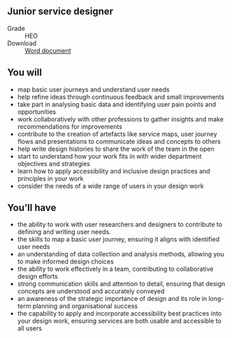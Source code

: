 ## Junior service designer

<dl class="govuk-summary-list">
  <div class="govuk-summary-list__row">
    <dt class="govuk-summary-list__key">
      Grade
    </dt>
    <dd class="govuk-summary-list__value">
      HEO
    </dd>
  </div>
   <div class="govuk-summary-list__row" data-ignore="true">
    <dt class="govuk-summary-list__key">
      Download
    </dt>
    <dd class="govuk-summary-list__value">
      <a href="word">Word document</a>
    </dd>
  </div></dl>

## You will

- map basic user journeys and understand user needs
- help refine ideas through continuous feedback and small improvements
- take part in analysing basic data and identifying user pain points and opportunities
- work collaboratively with other professions to gather insights and make recommendations for improvements
- contribute to the creation of artefacts like service maps, user journey flows and presentations to communicate ideas and concepts to others
- help write design histories to share the work of the team in the open
- start to understand how your work fits in with wider department objectives and strategies
- learn how to apply accessibility and inclusive design practices and principles in your work 
- consider the needs of a wide range of users in your design work 

## You’ll have

- the ability to work with user researchers and designers to contribute to defining and writing user needs.
- the skills to map a basic user journey, ensuring it aligns with identified user needs
- an understanding of data collection and analysis methods, allowing you to make informed design choices
- the ability to work effectively in a team, contributing to collaborative design efforts
- strong communication skills and attention to detail, ensuring that design concepts are understood and accurately conveyed
- an awareness of the strategic importance of design and its role in long-term planning and organisational success
- the capability to apply and incorporate accessibility best practices into your design work, ensuring services are both usable and accessible to all users 